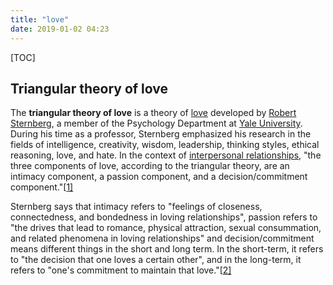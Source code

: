 ```yaml
---
title: "love"
date: 2019-01-02 04:23
---
```



[TOC]



## Triangular theory of love

The **triangular theory of love** is a theory of [love](https://en.wikipedia.org/wiki/Love) developed by [Robert Sternberg](https://en.wikipedia.org/wiki/Robert_Sternberg), a member of the Psychology Department at [Yale University](https://en.wikipedia.org/wiki/Yale_University). During his time as a professor, Sternberg emphasized his research in the fields of intelligence, creativity, wisdom, leadership, thinking styles, ethical reasoning, love, and hate. In the context of [interpersonal relationships](https://en.wikipedia.org/wiki/Interpersonal_relationship), "the three components of love, according to the triangular theory, are an intimacy component, a passion component, and a decision/commitment component."[[1\]](https://en.wikipedia.org/wiki/Triangular_theory_of_love#cite_note-1)

Sternberg says that intimacy refers to "feelings of closeness, connectedness, and bondedness in loving relationships", passion refers to "the drives that lead to romance, physical attraction, sexual consummation, and related phenomena in loving relationships" and decision/commitment means different things in the short and long term. In the short-term, it refers to "the decision that one loves a certain other", and in the long-term, it refers to "one's commitment to maintain that love."[[2\]](https://en.wikipedia.org/wiki/Triangular_theory_of_love#cite_note-Sternberg,_Robert_1997-2)

